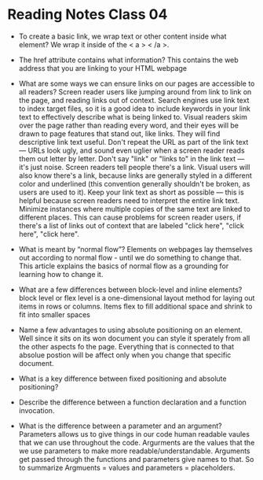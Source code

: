 # Reading Notes Class 04


- To create a basic link, we wrap text or other content inside what element? We wrap it inside of the < a > < /a >.
- The href attribute contains what information? This contains the web address that you are linking to your HTML webpage
- What are some ways we can ensure links on our pages are accessible to all readers?
  Screen reader users like jumping around from link to link on the page, and reading links out of context.
Search engines use link text to index target files, so it is a good idea to include keywords in your link text to effectively describe what is being linked to.
Visual readers skim over the page rather than reading every word, and their eyes will be drawn to page features that stand out, like links. They will find descriptive link text useful. 
  Don't repeat the URL as part of the link text — URLs look ugly, and sound even uglier when a screen reader reads them out letter by letter.
Don't say "link" or "links to" in the link text — it's just noise. Screen readers tell people there's a link. Visual users will also know there's a link, because links are generally styled in a different color and underlined (this convention generally shouldn't be broken, as users are used to it).
Keep your link text as short as possible — this is helpful because screen readers need to interpret the entire link text.
Minimize instances where multiple copies of the same text are linked to different places. This can cause problems for screen reader users, if there's a list of links out of context that are labeled "click here", "click here", "click here".

- What is meant by “normal flow”? Elements on webpages lay themselves out according to normal flow - until we do something to change that. This article explains the basics of normal flow as a grounding for learning how to change it.
- What are a few differences between block-level and inline elements? block level or flex level is a one-dimensional layout method for laying out items in rows or columns. Items flex to fill additional space and shrink to fit into smaller spaces

- Name a few advantages to using absolute positioning on an element. Well since it sits on its won document you can style it sperately from all the other aspects fo the page. Everything that is connected to that absolue postion will be affect only when you change that specific document.
- What is a key difference between fixed positioning and absolute positioning?

- Describe the difference between a function declaration and a function invocation.
- What is the difference between a parameter and an argument?
  Parameters allows us to give things in our code human readable vaules that we can use throughout the code. Argurments are the values that the we use parameters to make more readable/understandable. Arguments get passed through the functions and parameters give names to that. So to summarize Argmuents = values and parameters = placeholders.

